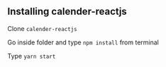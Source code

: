 ## Installing calender-reactjs

Clone ``calender-reactjs``

Go inside folder and type ``npm install`` from terminal

Type ``yarn start``
